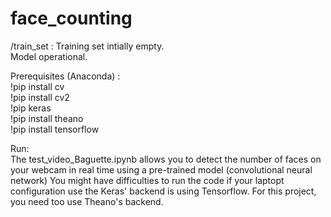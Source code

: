 # face_counting
/train_set : Training set intially empty. <br>
Model operational.

Prerequisites (Anaconda) : <br>
!pip install cv <br>
!pip install cv2 <br>
!pip keras <br>
!pip install theano <br>
!pip install tensorflow <br>

Run: <br>
The test_video_Baguette.ipynb allows you to detect the number of faces on your webcam in real time using a pre-trained model (convolutional neural network)
You might have difficulties to run the code if your laptopt configuration use the Keras' backend is using Tensorflow. For this project, you need too use Theano's backend.
